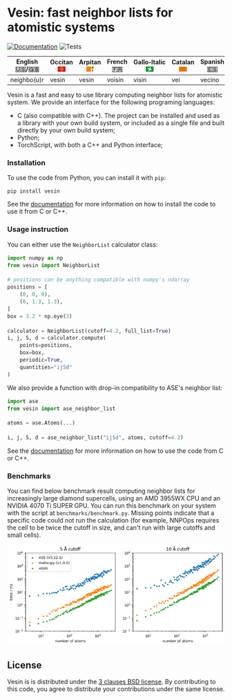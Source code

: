 # Vesin: fast neighbor lists for atomistic systems

[![Documentation](https://img.shields.io/badge/docs-latest-brightgreen.svg)](http://luthaf.fr/vesin/)
![Tests](https://img.shields.io/github/check-runs/Luthaf/vesin/main?logo=github&label=tests)

| English 🇺🇸⁠/⁠🇬🇧 | Occitan <img src="./docs/src/static/images/Occitan.png" width=18> | Arpitan <img src="./docs/src/static/images/Arpitan.png" width=18> | French 🇫🇷 | Gallo‑Italic <img src="./docs/src/static/images/Lombardy.png" width=18> | Catalan <img src="./docs/src/static/images/Catalan.png" width=18> | Spanish 🇪🇸 | Italian 🇮🇹 |
|------------------|----------|-----------|----------|--------------|---------|------------|------------|
| neighbo(u)r      | vesin    | vesin     | voisin   | visin        | veí     | vecino     | vicino     |


Vesin is a fast and easy to use library computing neighbor lists for atomistic
system. We provide an interface for the following programing languages:

- C (also compatible with C++). The project can be installed and used as a
  library with your own build system, or included as a single file and built
  directly by your own build system;
- Python;
- TorchScript, with both a C++ and Python interface;

### Installation

To use the code from Python, you can install it with `pip`:

```
pip install vesin
```

See the [documentation](https://luthaf.fr/vesin/latest/index.html#installation)
for more information on how to install the code to use it from C or C++.

### Usage instruction

You can either use the `NeighborList` calculator class:

```py
import numpy as np
from vesin import NeighborList

# positions can be anything compatible with numpy's ndarray
positions = [
    (0, 0, 0),
    (0, 1.3, 1.3),
]
box = 3.2 * np.eye(3)

calculator = NeighborList(cutoff=4.2, full_list=True)
i, j, S, d = calculator.compute(
    points=positions,
    box=box,
    periodic=True,
    quantities="ijSd"
)
```

We also provide a function with drop-in compatibility to ASE's neighbor list:

```py
import ase
from vesin import ase_neighbor_list

atoms = ase.Atoms(...)

i, j, S, d = ase_neighbor_list("ijSd", atoms, cutoff=4.2)
```

See the [documentation](https://luthaf.fr/vesin/latest/c-api.html) for more
information on how to use the code from C or C++.

### Benchmarks

You can find below benchmark result computing neighbor lists for increasingly
large diamond supercells, using an AMD 3955WX CPU and an NVIDIA 4070 Ti SUPER
GPU. You can run this benchmark on your system with the script at
`benchmarks/benchmark.py`. Missing points indicate that a specific code could
not run the calculation (for example, NNPOps requires the cell to be twice the
cutoff in size, and can't run with large cutoffs and small cells).

![Benchmarks](./docs/src/benchmark.png)

## License

Vesin is is distributed under the [3 clauses BSD license](LICENSE). By
contributing to this code, you agree to distribute your contributions under the
same license.
